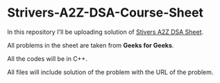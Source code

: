 # Strivers-A2Z-DSA-Course-Sheet
<p>In this repository I'll be uploading solution of <a href="https://takeuforward.org/strivers-a2z-dsa-course/strivers-a2z-dsa-course-sheet-2/" target="_blank">Stivers A2Z DSA Sheet</a>.</p>
<p>All problems in the sheet are taken from <b>Geeks for Geeks</b>.</p>
<p>All the codes will be in C++.</p>
<p>All files will include solution of the problem with the URL of the problem.</p>

